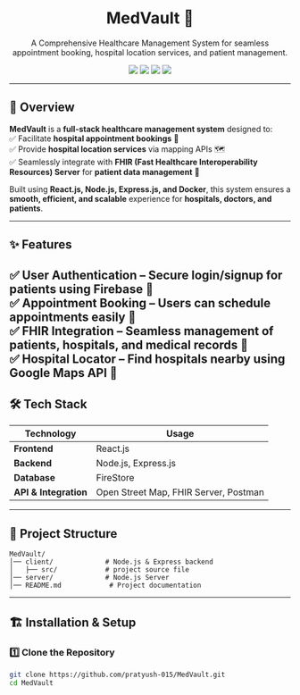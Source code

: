 <h1 align="center">MedVault 🏥</h1>
<p align="center">A Comprehensive Healthcare Management System for seamless appointment booking, hospital location services, and patient management.</p>

<p align="center">
  <img src="https://img.shields.io/badge/React.js-61DAFB?style=for-the-badge&logo=react&logoColor=black" />
  <img src="https://img.shields.io/badge/Node.js-339933?style=for-the-badge&logo=nodedotjs&logoColor=white" />
  <img src="https://img.shields.io/badge/Express.js-000000?style=for-the-badge&logo=express&logoColor=white" />
  <img src="https://img.shields.io/badge/Docker-2496ED?style=for-the-badge&logo=docker&logoColor=white" />
</p>

---

## 🚀 Overview  
**MedVault** is a **full-stack healthcare management system** designed to:  
✅ Facilitate **hospital appointment bookings** 📅  
✅ Provide **hospital location services** via mapping APIs 🗺️  
✅ Seamlessly integrate with **FHIR (Fast Healthcare Interoperability Resources) Server** for **patient data management** 🏥  

Built using **React.js, Node.js, Express.js, and Docker**, this system ensures a **smooth, efficient, and scalable** experience for **hospitals, doctors, and patients**.

---

## ✨ Features  
✅ **User Authentication** – Secure **login/signup** for patients using Firebase 🔐  
✅ **Appointment Booking** – Users can schedule appointments easily 📅  
✅ **FHIR Integration** – Seamless management of **patients, hospitals, and medical records** 🏥  
✅ **Hospital Locator** – Find hospitals nearby using **Google Maps API** 📍  
---

## 🛠 Tech Stack  
| **Technology** | **Usage** |
|---------------|----------|
| **Frontend** | React.js |
| **Backend** | Node.js, Express.js |
| **Database** | FireStore |
| **API & Integration** | Open Street Map, FHIR Server, Postman |

---

## 📂 Project Structure  
```
MedVault/
│── client/             # Node.js & Express backend
│   ├── src/            # project source file
│── server/             # Node.js Server
│── README.md            # Project documentation
```
---

## 🏗️ Installation & Setup  

### **1️⃣ Clone the Repository**
```bash
git clone https://github.com/pratyush-015/MedVault.git
cd MedVault
```
